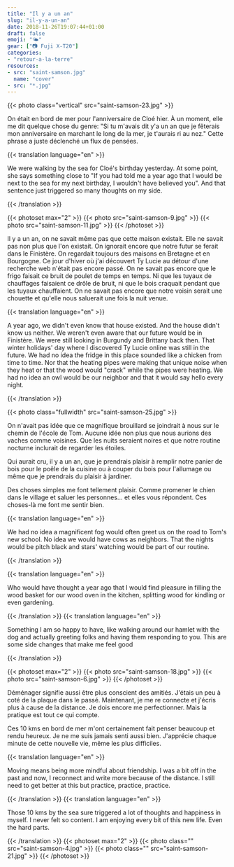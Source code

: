 ```yaml
---
title: "Il y a un an"
slug: "il-y-a-un-an"
date: 2018-11-26T19:07:44+01:00
draft: false
emoji: "🌤"
gear: ["📷 Fuji X-T20"]
categories:
- "retour-a-la-terre"
resources:
- src: "saint-samson.jpg"
  name: "cover"
- src: "*.jpg"
---
```


{{< photo class="vertical" src="saint-samson-23.jpg" >}}

On était en bord de mer pour l'anniversaire de Cloé hier. À un moment, elle me dit quelque chose du genre: "Si tu m'avais dit y'a un an que je fêterais mon anniversaire en marchant le long de la mer, je t'aurais ri au nez." Cette phrase a juste déclenché un flux de pensées. 

{{< translation language="en" >}}

We were walking by the sea for Cloé's birthday yesterday. At some point, she says something close to "If you had told me a year ago that I would be next to the sea for my next birthday, I wouldn't have believed you". And that sentence just triggered so many thoughts on my side.

{{< /translation >}}

<!--more-->

{{< photoset max="2" >}}
  {{< photo src="saint-samson-9.jpg" >}}
  {{< photo src="saint-samson-11.jpg" >}}
{{< /photoset >}}

Il y a un an, on ne savait même pas que cette maison existait. Elle ne savait pas non plus que l'on existait. On ignorait encore que notre futur se ferait dans le Finistère. On regardait toujours des maisons en Bretagne et en Bourgogne. Ce jour d'hiver où j'ai découvert Ty Lucie au détour d'une recherche web n'était pas encore passé. On ne savait pas encore que le frigo faisait ce bruit de poulet de temps en temps. Ni que les tuyaux de chauffages faisaient ce drôle de bruit, ni que le bois craquait pendant que les tuyaux chauffaient. On ne savait pas encore que notre voisin serait une chouette et qu'elle nous saluerait une fois la nuit venue.

{{< translation language="en" >}}

A year ago, we didn't even know that house existed. And the house didn't know us neither. We weren't even aware that our future would be in Finistère. We were still looking in Burgundy and Brittany back then. That winter holidays' day where I discovered Ty Lucie online was still in the future. We had no idea the fridge in this place sounded like a chicken from time to time. Nor that the heating pipes were making that unique noise when they heat or that the wood would "crack" while the pipes were heating. We had no idea an owl would be our neighbor and that it would say hello every night.

{{< /translation >}}

{{< photo class="fullwidth" src="saint-samson-25.jpg" >}}

On n'avait pas idée que ce magnifique brouillard se joindrait à nous sur le chemin de l'école de Tom. Aucune idée non plus que nous aurions des vaches comme voisines. Que les nuits seraient noires et que notre routine nocturne inclurait de regarder les étoiles.

Qui aurait cru, il y a un an, que je prendrais plaisir à remplir notre panier de bois pour le poêle de la cuisine ou à couper du bois pour l'allumage ou même que je prendrais du plaisir à jardiner.

Des choses simples me font tellement plaisir. Comme promener le chien dans le village et saluer les personnes... et elles vous répondent. Ces choses-là me font me sentir bien.



{{< translation language="en" >}}

We had no idea a magnificent fog would often greet us on the road to Tom's new school. No idea we would have cows as neighbors. That the nights would be pitch black and stars' watching would be part of our routine.

{{< /translation >}}

{{< translation language="en" >}}

Who would have thought a year ago that I would find pleasure in filling the wood basket for our wood oven in the kitchen, splitting wood for kindling or even gardening. 

{{< /translation >}}
{{< translation language="en" >}}

Something I am so happy to have, like walking around our hamlet with the dog and actually greeting folks and having them responding to you. This are some side changes that make me feel good

{{< /translation >}}

{{< photoset max="2" >}}
  {{< photo src="saint-samson-18.jpg" >}}
  {{< photo src="saint-samson-6.jpg" >}}
{{< /photoset >}}

Déménager signifie aussi être plus conscient des amitiés. J'étais un peu à coté de la plaque dans le passé. Maintenant, je me re connecte et j'écris plus à cause de la distance. Je dois encore me perfectionner. Mais la pratique est tout ce qui compte.

Ces 10 kms en bord de mer m'ont certainement fait penser beaucoup et rendu heureux. Je ne me suis jamais senti aussi bien. J'apprécie chaque minute de cette nouvelle vie, même les plus difficiles.

{{< translation language="en" >}}

Moving means being more mindful about friendship. I was a bit off in the past and now, I reconnect and write more because of the distance. I still need to get better at this but practice, practice, practice.

{{< /translation >}}
{{< translation language="en" >}}

Those 10 kms by the sea sure triggered a lot of thoughts and happiness in myself. I never felt so content. I am enjoying every bit of this new life. Even the hard parts.

{{< /translation >}}
{{< photoset max="2" >}}
  {{< photo class="" src="saint-samson-4.jpg" >}}
  {{< photo class="" src="saint-samson-21.jpg" >}}
{{< /photoset >}}
